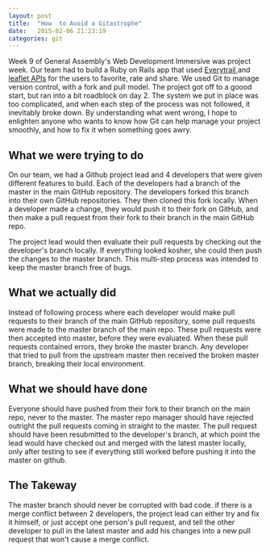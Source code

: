 ```yaml
---
layout: post
title:  "How  to Avoid a Gitastrophe"
date:   2015-02-06 21:23:19
categories: git
---
```

Week 9 of General Assembly's Web Development Immersive was project week. Our team had to build a Ruby on Rails app that used <a href="http://everytrail.com/" title="everytrail">
Everytrail </a> and <a href="http://leafletjs.com/examples/quick-start.html" title="leaflet">leaflet APIs</a> for the users to favorite, rate and share. We used Git to manage version control, with a fork and pull model. The project got off to a goood start, but ran into a bit roadblock on day 2. The system we put in place was too complicated, and when each step of the process was not followed, it inevitably broke down. By understanding what went wrong, I hope to enlighten anyone who wants to know how Git can help manage your project smoothly, and how to fix it when something goes awry.

What we were trying to do 
-
On our team, we had a Github project lead  and 4 developers that were given different features to build. Each of the developers had a branch of the master in the main GitHub repository. The developers forked this branch into their own GitHub repositories.  They then cloned this fork locally.  When a developer made a change, they would push it to their fork on GitHub, and then make a pull request from their fork to their branch in the main GitHub repo. 

The project lead would then evaluate their pull requests by checking out the developer's branch locally. If everything looked kosher, she could then push the changes to the master branch. This multi-step process was intended to keep the master branch free of bugs.

What we actually did
-
Instead of following process where each developer would make pull requests to their branch of the main GitHub repository, some pull requests were made to the master branch of the main repo. These pull requests were then accepted into master, before they were evaluated.  When these pull requests contained errors, they broke the master branch. Any developer that tried to pull from the upstream master then received the broken master branch, breaking their local environment. 

What we should have done
-
Everyone should have pushed from their fork to their branch on the main repo, never to the master. The master repo manager should have rejected outright the pull requests coming in straight to the master. The pull request should have been resubmitted to the developer's branch, at which point the lead would have checked out and merged with the latest master locally, only after testing to see if everything still worked before pushing it into the master on github.

The Takeway
-

The master branch should never be corrupted with bad code.
if there is a merge conflict between 2 developers, the project lead can either try and fix it himself, or just accept one person's pull request, and tell the other developer to pull in the latest master and add his changes into a new pull request that won't cause a merge conflict.

















